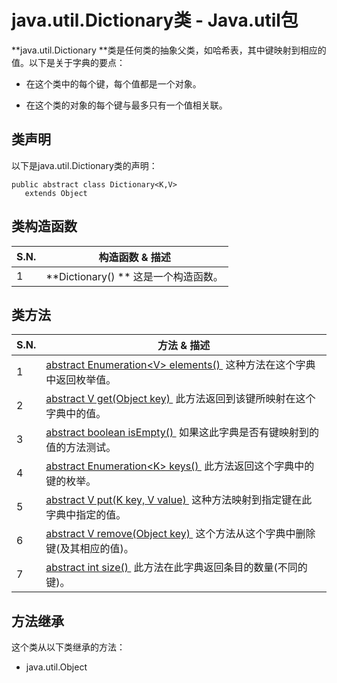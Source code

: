 # java.util.Dictionary类 - Java.util包

**java.util.Dictionary **类是任何类的抽象父类，如哈希表，其中键映射到相应的值。以下是关于字典的要点：

*   在这个类中的每个键，每个值都是一个对象。

*   在这个类的对象的每个键与最多只有一个值相关联。

## 类声明

以下是java.util.Dictionary类的声明：

```
public abstract class Dictionary<K,V>
   extends Object
```

## 类构造函数

| S.N. | 构造函数 & 描述 |
| --- | --- |
| 1 | **Dictionary() ** 这是一个构造函数。 |

## 类方法

| S.N. | 方法 & 描述 |
| --- | --- |
| 1 | [abstract Enumeration&lt;V&gt; elements() ](http://www.yiibai.com/java/util/dictionary_elements.html) 这种方法在这个字典中返回枚举值。 |
| 2 | [abstract V get(Object key) ](http://www.yiibai.com/java/util/dictionary_get.html) 此方法返回到该键所映射在这个字典中的值。 |
| 3 | [abstract boolean isEmpty() ](http://www.yiibai.com/java/util/dictionary_isempty.html) 如果这此字典是否有键映射到的值的方法测试。 |
| 4 | [abstract Enumeration&lt;K&gt; keys() ](http://www.yiibai.com/java/util/dictionary_keys.html) 此方法返回这个字典中的键的枚举。 |
| 5 | [abstract V put(K key, V value) ](http://www.yiibai.com/java/util/dictionary_put.html) 这种方法映射到指定键在此字典中指定的值。 |
| 6 | [abstract V remove(Object key) ](http://www.yiibai.com/java/util/dictionary_remove.html) 这个方法从这个字典中删除键(及其相应的值)。 |
| 7 | [abstract int size() ](http://www.yiibai.com/java/util/dictionary_size.html) 此方法在此字典返回条目的数量(不同的键)。 |

## 方法继承

这个类从以下类继承的方法：

*   java.util.Object

